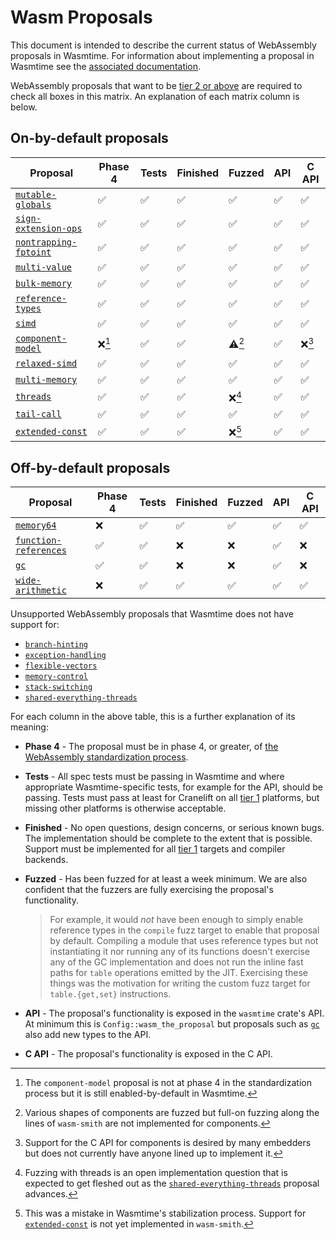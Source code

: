 # Wasm Proposals

This document is intended to describe the current status of WebAssembly
proposals in Wasmtime. For information about implementing a proposal in Wasmtime
see the [associated
documentation](./contributing-implementing-wasm-proposals.md).

WebAssembly proposals that want to be [tier 2 or above](./stability-tiers.md)
are required to check all boxes in this matrix. An explanation of each matrix
column is below.

## On-by-default proposals

|  Proposal                | Phase 4 | Tests | Finished | Fuzzed | API | C API |
|--------------------------|---------|-------|----------|--------|-----|-------|
| [`mutable-globals`]      | ✅      | ✅    | ✅       | ✅     | ✅  | ✅    |
| [`sign-extension-ops`]   | ✅      | ✅    | ✅       | ✅     | ✅  | ✅    |
| [`nontrapping-fptoint`]  | ✅      | ✅    | ✅       | ✅     | ✅  | ✅    |
| [`multi-value`]          | ✅      | ✅    | ✅       | ✅     | ✅  | ✅    |
| [`bulk-memory`]          | ✅      | ✅    | ✅       | ✅     | ✅  | ✅    |
| [`reference-types`]      | ✅      | ✅    | ✅       | ✅     | ✅  | ✅    |
| [`simd`]                 | ✅      | ✅    | ✅       | ✅     | ✅  | ✅    |
| [`component-model`]      | ❌[^1]  | ✅    | ✅       | ⚠️[^2]  | ✅  | ❌[^5]|
| [`relaxed-simd`]         | ✅      | ✅    | ✅       | ✅     | ✅  | ✅    |
| [`multi-memory`]         | ✅      | ✅    | ✅       | ✅     | ✅  | ✅    |
| [`threads`]              | ✅      | ✅    | ✅       | ❌[^3] | ✅  | ✅    |
| [`tail-call`]            | ✅      | ✅    | ✅       | ✅     | ✅  | ✅    |
| [`extended-const`]       | ✅      | ✅    | ✅       | ❌[^4] | ✅  | ✅    |

[^1]: The `component-model` proposal is not at phase 4 in the standardization
    process but it is still enabled-by-default in Wasmtime.
[^2]: Various shapes of components are fuzzed but full-on fuzzing along the
    lines of `wasm-smith` are not implemented for components.
[^3]: Fuzzing with threads is an open implementation question that is expected
    to get fleshed out as the [`shared-everything-threads`] proposal advances.
[^4]: This was a mistake in Wasmtime's stabilization process. Support for
    [`extended-const`] is not yet implemented in `wasm-smith`.
[^5]: Support for the C API for components is desired by many embedders but
    does not currently have anyone lined up to implement it.

## Off-by-default proposals

|  Proposal                | Phase 4 | Tests | Finished | Fuzzed | API | C API |
|--------------------------|---------|-------|----------|--------|-----|-------|
| [`memory64`]             | ❌      | ✅    | ✅       | ✅     | ✅  | ✅    |
| [`function-references`]  | ✅      | ✅    | ❌       | ❌     | ✅  | ❌    |
| [`gc`]                   | ✅      | ✅    | ❌       | ❌     | ✅  | ❌    |
| [`wide-arithmetic`]      | ❌      | ✅    | ✅       | ✅     | ✅  | ✅    |

Unsupported WebAssembly proposals that Wasmtime does not have support for:

* [`branch-hinting`]
* [`exception-handling`]
* [`flexible-vectors`]
* [`memory-control`]
* [`stack-switching`]
* [`shared-everything-threads`]

[`mutable-globals`]: https://github.com/WebAssembly/mutable-global/blob/master/proposals/mutable-global/Overview.md
[`sign-extension-ops`]: https://github.com/WebAssembly/spec/blob/master/proposals/sign-extension-ops/Overview.md
[`nontrapping-fptoint`]: https://github.com/WebAssembly/spec/blob/master/proposals/nontrapping-float-to-int-conversion/Overview.md
[`multi-value`]: https://github.com/WebAssembly/spec/blob/master/proposals/multi-value/Overview.md
[`bulk-memory`]: https://github.com/WebAssembly/bulk-memory-operations/blob/master/proposals/bulk-memory-operations/Overview.md
[`reference-types`]: https://github.com/WebAssembly/reference-types/blob/master/proposals/reference-types/Overview.md
[`simd`]: https://github.com/WebAssembly/simd/blob/master/proposals/simd/SIMD.md
[`tail-call`]: https://github.com/WebAssembly/tail-call/blob/main/proposals/tail-call/Overview.md
[`branch-hinting`]: https://github.com/WebAssembly/branch-hinting
[`exception-handling`]: https://github.com/WebAssembly/exception-handling
[`extended-const`]: https://github.com/WebAssembly/extended-const
[`flexible-vectors`]: https://github.com/WebAssembly/flexible-vectors
[`memory-control`]: https://github.com/WebAssembly/memory-control
[`stack-switching`]: https://github.com/WebAssembly/stack-switching
[`shared-everything-threads`]: https://github.com/WebAssembly/shared-everything-threads
[`memory64`]: https://github.com/WebAssembly/memory64/blob/master/proposals/memory64/Overview.md
[`multi-memory`]: https://github.com/WebAssembly/multi-memory/blob/master/proposals/multi-memory/Overview.md
[`threads`]: https://github.com/WebAssembly/threads/blob/master/proposals/threads/Overview.md
[`component-model`]: https://github.com/WebAssembly/component-model/blob/main/design/mvp/Explainer.md
[`relaxed-simd`]: https://github.com/WebAssembly/relaxed-simd/blob/main/proposals/relaxed-simd/Overview.md
[`function-references`]: https://github.com/WebAssembly/function-references/blob/main/proposals/function-references/Overview.md
[`wide-arithmetic`]: https://github.com/WebAssembly/wide-arithmetic/blob/main/proposals/wide-arithmetic/Overview.md
[`gc`]: https://github.com/WebAssembly/gc

For each column in the above table, this is a further explanation of its meaning:

* **Phase 4** - The proposal must be in phase 4, or greater, of [the
  WebAssembly standardization process][phases].

* **Tests** - All spec tests must be passing in Wasmtime and where appropriate
  Wasmtime-specific tests, for example for the API, should be passing. Tests
  must pass at least for Cranelift on all [tier 1](./stability-tiers.md)
  platforms, but missing other platforms is otherwise acceptable.

* **Finished** - No open questions, design concerns, or serious known bugs. The
  implementation should be complete to the extent that is possible. Support
  must be implemented for all [tier 1](./stability-tiers.md) targets and
  compiler backends.

* **Fuzzed** - Has been fuzzed for at least a week minimum. We are also
  confident that the fuzzers are fully exercising the proposal's functionality.

  > For example, it would *not* have been enough to simply enable reference
  > types in the `compile` fuzz target to enable that proposal by
  > default. Compiling a module that uses reference types but not instantiating
  > it nor running any of its functions doesn't exercise any of the GC
  > implementation and does not run the inline fast paths for `table` operations
  > emitted by the JIT. Exercising these things was the motivation for writing
  > the custom fuzz target for `table.{get,set}` instructions.

* **API** - The proposal's functionality is exposed in the `wasmtime` crate's
  API. At minimum this is `Config::wasm_the_proposal` but proposals such as
  [`gc`] also add new types to the API.

* **C API** - The proposal's functionality is exposed in the C API.

[phases]: https://github.com/WebAssembly/meetings/blob/master/process/phases.md
